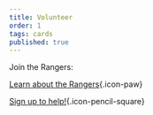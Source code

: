 ```yaml
---
title: Volunteer
order: 1
tags: cards
published: true
---
```


<!--Big Bad Con is a purely volunteer run organization. Starting in early 2023 we'll re-open recruitment for Rangers. Check back here to join the team!--> 

Join the Rangers:

[Learn about the Rangers](https://www.bigbadcon.com/rangers/){.icon-paw}

[Sign up to help!](https://www.bigbadcon.com/volunteer-shifts/){.icon-pencil-square}
